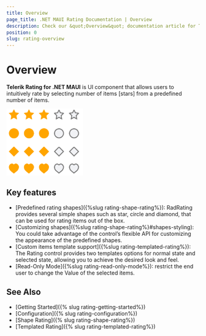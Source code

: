 ```yaml
---
title: Overview
page_title: .NET MAUI Rating Documentation | Overview
description: Check our &quot;Overview&quot; documentation article for Telerik Rating for .NET MAUI.
position: 0
slug: rating-overview
---
```


# Overview

**Telerik Rating for .NET MAUI** is UI component that allows users to intuitively rate by selecting number of items [stars] from a predefined number of items.

![RatingOverview](images/rating-overview.png)

## Key features

* [Predefined rating shapes]({%slug rating-shape-rating%}): RadRating provides several simple shapes such as star, circle and diamond, that can be used for rating items out of the box.
* [Customizing shapes]({%slug rating-shape-rating%}#shapes-styling): You could take advantage of the control’s flexible API for customizing the appearance of the predefined shapes.
* [Custom items template support]({%slug rating-templated-rating%}): The Rating control provides two templates options for normal state and selected state, allowing you to achieve the desired look and feel.
* [Read-Only Mode]({%slug rating-read-only-mode%}): restrict the end user to change the Value of the selected items. 

## See Also

- [Getting Started]({% slug rating-getting-started%})
- [Configuration]({% slug rating-configuration%})
- [Shape Rating]({% slug rating-shape-rating%})
- [Templated Rating]({% slug rating-templated-rating%})
